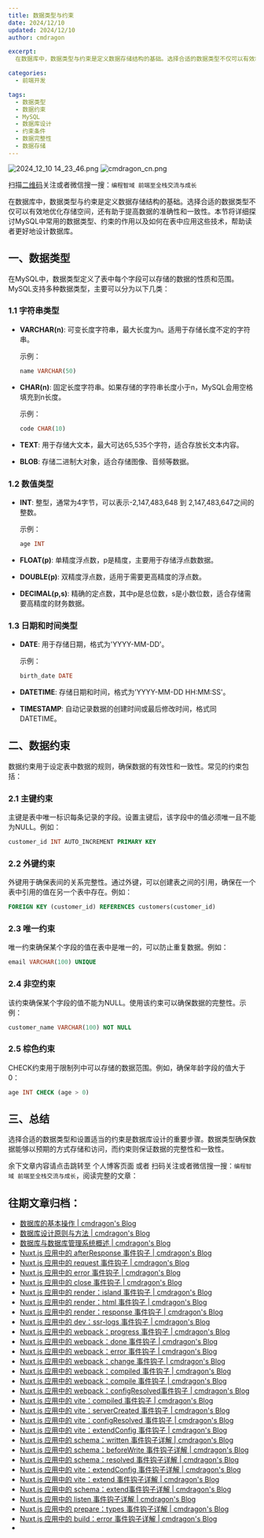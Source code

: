 ```yaml
---
title: 数据类型与约束
date: 2024/12/10
updated: 2024/12/10
author: cmdragon

excerpt:
  在数据库中，数据类型与约束是定义数据存储结构的基础。选择合适的数据类型不仅可以有效地优化存储空间，还有助于提高数据的准确性和一致性。本节将详细探讨MySQL中常用的数据类型、约束的作用以及如何在表中应用这些技术，帮助读者更好地设计数据库。

categories:
  - 前端开发

tags:
  - 数据类型
  - 数据约束
  - MySQL
  - 数据库设计
  - 约束条件
  - 数据完整性
  - 数据存储
---
```


<img src="https://static.amd794.com/blog/images/2024_12_10 14_23_46.png@blog" title="2024_12_10 14_23_46.png" alt="2024_12_10 14_23_46.png"/>

<img src="https://static.amd794.com/blog/images/cmdragon_cn.png" title="cmdragon_cn.png" alt="cmdragon_cn.png"/>


扫描[二维码](https://static.amd794.com/blog/images/cmdragon_cn.png)关注或者微信搜一搜：`编程智域 前端至全栈交流与成长`



在数据库中，数据类型与约束是定义数据存储结构的基础。选择合适的数据类型不仅可以有效地优化存储空间，还有助于提高数据的准确性和一致性。本节将详细探讨MySQL中常用的数据类型、约束的作用以及如何在表中应用这些技术，帮助读者更好地设计数据库。

## 一、数据类型

在MySQL中，数据类型定义了表中每个字段可以存储的数据的性质和范围。MySQL支持多种数据类型，主要可以分为以下几类：

### 1.1 字符串类型

- **VARCHAR(n)**: 可变长度字符串，最大长度为n。适用于存储长度不定的字符串。
  
  示例：
  ```sql
  name VARCHAR(50)
  ```

- **CHAR(n)**: 固定长度字符串。如果存储的字符串长度小于n，MySQL会用空格填充到n长度。
  
  示例：
  ```sql
  code CHAR(10)
  ```

- **TEXT**: 用于存储大文本，最大可达65,535个字符，适合存放长文本内容。

- **BLOB**: 存储二进制大对象，适合存储图像、音频等数据。

### 1.2 数值类型

- **INT**: 整型，通常为4字节，可以表示-2,147,483,648 到 2,147,483,647之间的整数。
  
  示例：
  ```sql
  age INT
  ```

- **FLOAT(p)**: 单精度浮点数，p是精度，主要用于存储浮点数数据。

- **DOUBLE(p)**: 双精度浮点数，适用于需要更高精度的浮点数。

- **DECIMAL(p,s)**: 精确的定点数，其中p是总位数，s是小数位数，适合存储需要高精度的财务数据。

### 1.3 日期和时间类型

- **DATE**: 用于存储日期，格式为'YYYY-MM-DD'。
  
  示例：
  ```sql
  birth_date DATE
  ```

- **DATETIME**: 存储日期和时间，格式为'YYYY-MM-DD HH:MM:SS'。

- **TIMESTAMP**: 自动记录数据的创建时间或最后修改时间，格式同DATETIME。

## 二、数据约束

数据约束用于设定表中数据的规则，确保数据的有效性和一致性。常见的约束包括：

### 2.1 主键约束

主键是表中唯一标识每条记录的字段。设置主键后，该字段中的值必须唯一且不能为NULL。例如：

```sql
customer_id INT AUTO_INCREMENT PRIMARY KEY
```

### 2.2 外键约束

外键用于确保表间的关系完整性。通过外键，可以创建表之间的引用，确保在一个表中引用的值在另一个表中存在。例如：

```sql
FOREIGN KEY (customer_id) REFERENCES customers(customer_id)
```

### 2.3 唯一约束

唯一约束确保某个字段的值在表中是唯一的，可以防止重复数据。例如：

```sql
email VARCHAR(100) UNIQUE
```

### 2.4 非空约束

该约束确保某个字段的值不能为NULL。使用该约束可以确保数据的完整性。示例：

```sql
customer_name VARCHAR(100) NOT NULL
```

### 2.5 棕色约束

CHECK约束用于限制列中可以存储的数据范围。例如，确保年龄字段的值大于0：

```sql
age INT CHECK (age > 0)
```

## 三、总结

选择合适的数据类型和设置适当的约束是数据库设计的重要步骤。数据类型确保数据能够以预期的方式存储和访问，而约束则保证数据的完整性和一致性。

余下文章内容请点击跳转至 个人博客页面 或者 扫码关注或者微信搜一搜：`编程智域 前端至全栈交流与成长`，阅读完整的文章：

## 往期文章归档：

- [数据库的基本操作 | cmdragon's Blog](https://blog.cmdragon.cn/posts/541c699d86de/)
- [数据库设计原则与方法 | cmdragon's Blog](https://blog.cmdragon.cn/posts/daf29831e102/)
- [数据库与数据库管理系统概述 | cmdragon's Blog](https://blog.cmdragon.cn/posts/dc1046549846/)
- [Nuxt.js 应用中的 afterResponse 事件钩子 | cmdragon's Blog](https://blog.cmdragon.cn/posts/d64fddbcad54/)
- [Nuxt.js 应用中的 request 事件钩子 | cmdragon's Blog](https://blog.cmdragon.cn/posts/0c461d69ac0d/)
- [Nuxt.js 应用中的 error 事件钩子 | cmdragon's Blog](https://blog.cmdragon.cn/posts/1bd4e4574b1a/)
- [Nuxt.js 应用中的 close 事件钩子 | cmdragon's Blog](https://blog.cmdragon.cn/posts/0bb0cade5fa2/)
- [Nuxt.js 应用中的 render：island 事件钩子 | cmdragon's Blog](https://blog.cmdragon.cn/posts/47bf55a8b641/)
- [Nuxt.js 应用中的 render：html 事件钩子 | cmdragon's Blog](https://blog.cmdragon.cn/posts/0f91c080fd2c/)
- [Nuxt.js 应用中的 render：response 事件钩子 | cmdragon's Blog](https://blog.cmdragon.cn/posts/3ce5250cec36/)
- [Nuxt.js 应用中的 dev：ssr-logs 事件钩子 | cmdragon's Blog](https://blog.cmdragon.cn/posts/1b63f35eebe8/)
- [Nuxt.js 应用中的 webpack：progress 事件钩子 | cmdragon's Blog](https://blog.cmdragon.cn/posts/533d23bcbe61/)
- [Nuxt.js 应用中的 webpack：done 事件钩子 | cmdragon's Blog](https://blog.cmdragon.cn/posts/3e8fa49cbd4b/)
- [Nuxt.js 应用中的 webpack：error 事件钩子 | cmdragon's Blog](https://blog.cmdragon.cn/posts/0fb47ad58e14/)
- [Nuxt.js 应用中的 webpack：change 事件钩子 | cmdragon's Blog](https://blog.cmdragon.cn/posts/43a57e843f48/)
- [Nuxt.js 应用中的 webpack：compiled 事件钩子 | cmdragon's Blog](https://blog.cmdragon.cn/posts/0b6ec5ce3d59/)
- [Nuxt.js 应用中的 webpack：compile 事件钩子 | cmdragon's Blog](https://blog.cmdragon.cn/posts/7336c7f0809e/)
- [Nuxt.js 应用中的 webpack：configResolved事件钩子 | cmdragon's Blog](https://blog.cmdragon.cn/posts/afe62aeeaf6f/)
- [Nuxt.js 应用中的 vite：compiled 事件钩子 | cmdragon's Blog](https://blog.cmdragon.cn/posts/973541933f38/)
- [Nuxt.js 应用中的 vite：serverCreated 事件钩子 | cmdragon's Blog](https://blog.cmdragon.cn/posts/ab7710befd8e/)
- [Nuxt.js 应用中的 vite：configResolved 事件钩子 | cmdragon's Blog](https://blog.cmdragon.cn/posts/1266785cead8/)
- [Nuxt.js 应用中的 vite：extendConfig 事件钩子 | cmdragon's Blog](https://blog.cmdragon.cn/posts/e1ea2c9a1566/)
- [Nuxt.js 应用中的 schema：written 事件钩子详解 | cmdragon's Blog](https://blog.cmdragon.cn/posts/11121d82a55c/)
- [Nuxt.js 应用中的 schema：beforeWrite 事件钩子详解 | cmdragon's Blog](https://blog.cmdragon.cn/posts/14f648e6cb9f/)
- [Nuxt.js 应用中的 schema：resolved 事件钩子详解 | cmdragon's Blog](https://blog.cmdragon.cn/posts/c343331f3f06/)
- [Nuxt.js 应用中的 vite：extendConfig 事件钩子详解 | cmdragon's Blog](https://blog.cmdragon.cn/posts/5ea147f7e6ee/)
- [Nuxt.js 应用中的 vite：extend 事件钩子详解 | cmdragon's Blog](https://blog.cmdragon.cn/posts/76f8905ddea2/)
- [Nuxt.js 应用中的 schema：extend事件钩子详解 | cmdragon's Blog](https://blog.cmdragon.cn/posts/271e7f413d3a/)
- [Nuxt.js 应用中的 listen 事件钩子详解 | cmdragon's Blog](https://blog.cmdragon.cn/posts/bfdfe1fbb4cc/)
- [Nuxt.js 应用中的 prepare：types 事件钩子详解 | cmdragon's Blog](https://blog.cmdragon.cn/posts/a893a1ffa34a/)
- [Nuxt.js 应用中的 build：error 事件钩子详解 | cmdragon's Blog](https://blog.cmdragon.cn/posts/6ea046edf756/)
-


